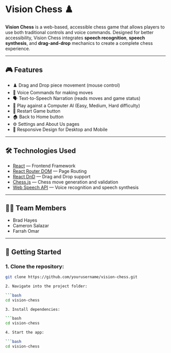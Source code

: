 # Vision Chess ♟️

**Vision Chess** is a web-based, accessible chess game that allows players to use both traditional controls and voice commands. Designed for better accessibility, Vision Chess integrates **speech recognition**, **speech synthesis**, and **drag-and-drop** mechanics to create a complete chess experience.

---

## 🎮 Features

- ♟️ Drag and Drop piece movement (mouse control)
- 🎤 Voice Commands for making moves
- 🗣️ Text-to-Speech Narration (reads moves and game status)
- 🧠 Play against a Computer AI (Easy, Medium, Hard difficulty)
- 🔄 Restart Game button
- 🏠 Back to Home button
- ⚙️ Settings and About Us pages
- 📱 Responsive Design for Desktop and Mobile

---

## 🛠️ Technologies Used

- [React](https://reactjs.org/) — Frontend Framework
- [React Router DOM](https://reactrouter.com/) — Page Routing
- [React DnD](https://react-dnd.github.io/react-dnd/about) — Drag and Drop support
- [Chess.js](https://github.com/jhlywa/chess.js) — Chess move generation and validation
- [Web Speech API](https://developer.mozilla.org/en-US/docs/Web/API/Web_Speech_API) — Voice recognition and speech synthesis

---

## 👨‍💻 Team Members

- Brad Hayes
- Cameron Salazar
- Farrah Omar

---

## 🚀 Getting Started

### 1. Clone the repository:

```bash
git clone https://github.com/yourusername/vision-chess.git

2. Navigate into the project folder:

```bash
cd vision-chess

3. Install dependencies:

```bash
cd vision-chess

4. Start the app:

```bash
cd vision-chess